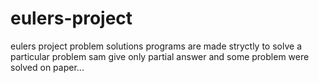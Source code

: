 # eulers-project
eulers project problem solutions
programs are made stryctly to solve a particular problem sam give only partial answer and some problem were solved on paper...
